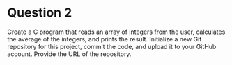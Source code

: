 # Question 2
Create a C program that reads an array of integers from the user, calculates the average of the integers, and prints
the result. Initialize a new Git repository for this project, commit the code, and upload it to your GitHub account.
Provide the URL of the repository.
